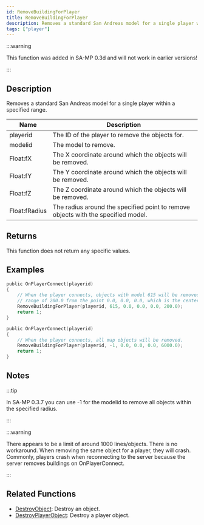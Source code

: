 ```yaml
---
id: RemoveBuildingForPlayer
title: RemoveBuildingForPlayer
description: Removes a standard San Andreas model for a single player within a specified range.
tags: ["player"]
---
```


:::warning

This function was added in SA-MP 0.3d and will not work in earlier versions!

:::

## Description

Removes a standard San Andreas model for a single player within a specified range.

| Name          | Description                                                                       |
| ------------- | --------------------------------------------------------------------------------- |
| playerid      | The ID of the player to remove the objects for.                                   |
| modelid       | The model to remove.                                                              |
| Float:fX      | The X coordinate around which the objects will be removed.                        |
| Float:fY      | The Y coordinate around which the objects will be removed.                        |
| Float:fZ      | The Z coordinate around which the objects will be removed.                        |
| Float:fRadius | The radius around the specified point to remove objects with the specified model. |

## Returns

This function does not return any specific values.

## Examples

```c
public OnPlayerConnect(playerid)
{
    // When the player connects, objects with model 615 will be removed within a
    // range of 200.0 from the point 0.0, 0.0, 0.0, which is the center of San Andreas.
    RemoveBuildingForPlayer(playerid, 615, 0.0, 0.0, 0.0, 200.0);
    return 1;
}

public OnPlayerConnect(playerid)
{
    // When the player connects, all map objects will be removed.
    RemoveBuildingForPlayer(playerid, -1, 0.0, 0.0, 0.0, 6000.0);
    return 1;
}
```

## Notes

:::tip

In SA-MP 0.3.7 you can use -1 for the modelid to remove all objects within the specified radius.

:::

:::warning

There appears to be a limit of around 1000 lines/objects. There is no workaround. When removing the same object for a player, they will crash. Commonly, players crash when reconnecting to the server because the server removes buildings on OnPlayerConnect.

:::

## Related Functions

- [DestroyObject](DestroyObject.md): Destroy an object.
- [DestroyPlayerObject](DestroyPlayerObject.md): Destroy a player object.
